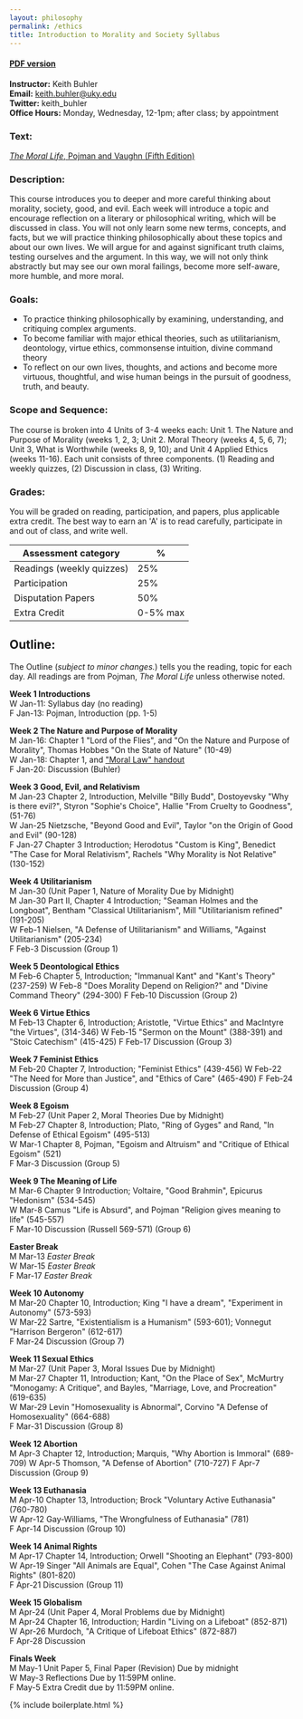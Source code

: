 ```yaml
---
layout: philosophy
permalink: /ethics
title: Introduction to Morality and Society Syllabus
---
```


#### [PDF version](/syllabi/syllabus-ethics-2017.pdf)    
 
**Instructor:** Keith Buhler   
**Email:** keith.buhler@uky.edu     
**Twitter:** keith_buhler   
**Office Hours:** Monday, Wednesday, 12-1pm; after class; by appointment  

### Text: 
[*The Moral Life*, Pojman and Vaughn (Fifth Edition)](http://amzn.to/2iFegft)

### Description:
This course introduces you to deeper and more careful thinking about morality, society, good, and evil. Each week will introduce a topic and encourage reflection on a literary or philosophical writing, which will be discussed in class. You will not only learn some new terms, concepts, and facts, but we will practice thinking philosophically about these topics and about our own lives. We will argue for and against significant truth claims, testing ourselves and the argument. In this way, we will not only think abstractly but may see our own moral failings, become more self-aware, more humble, and more moral.


### Goals:

* To practice thinking philosophically by examining, understanding, and critiquing complex arguments.
* To become familiar with major ethical theories, such as utilitarianism, deontology, virtue ethics, commonsense intuition, divine command theory
* To reflect on our own lives, thoughts, and actions and become more virtuous, thoughtful, and wise human beings in the pursuit of goodness, truth, and beauty.

### Scope and Sequence:
The course is broken into 4 Units of 3-4 weeks each: Unit 1. The Nature and Purpose of Morality (weeks 1, 2, 3; Unit 2. Moral Theory (weeks 4, 5, 6, 7); Unit 3, What is Worthwhile (weeks 8, 9, 10); and Unit 4 Applied Ethics (weeks 11-16).  Each unit consists of three components. (1) Reading and weekly quizzes, (2) Discussion in class, (3) Writing.  

### Grades:
You will be graded on reading, participation, and papers, plus applicable extra credit. The best way to earn an 'A' is to read carefully, participate in and out of class, and write well.  


|  Assessment category                  |  %          |
| --------------------------------------|-------------|
| Readings (weekly quizzes)             | 25%         |  
| Participation                         | 25%         |
| Disputation Papers                    | 50%         |
| Extra Credit                          | 0-5% max    |


## Outline:

The Outline (*subject to minor changes.*) tells you the reading, topic for each day. All readings are from Pojman, *The Moral Life* unless otherwise noted. 


**Week 1 Introductions**  
W       Jan-11:  Syllabus day (no reading)    
F       Jan-13:  Pojman, Introduction (pp. 1-5)  

**Week 2 The Nature and Purpose of Morality**   
M       Jan-16:  Chapter 1 "Lord of the Flies", and "On the Nature and Purpose of Morality", Thomas Hobbes "On the State of Nature" (10-49)  
W       Jan-18:  Chapter 1, and ["Moral Law" handout](https://docs.google.com/document/d/1YpvuIGx7Ld2vUYDpchOERIQbXL8PUZha_WixeD7vCHo/edit?usp=sharing)  
F       Jan-20:  Discussion  (Buhler) 

**Week 3 Good, Evil, and Relativism**   
M       Jan-23   Chapter 2, Introduction, Melville "Billy Budd", Dostoyevsky "Why is there evil?", Styron "Sophie's Choice", Hallie "From Cruelty to Goodness", (51-76)  
W       Jan-25   Nietzsche, "Beyond Good and Evil", Taylor "on the Origin of Good and Evil" (90-128)  
F       Jan-27   Chapter 3 Introduction; Herodotus "Custom is King", Benedict "The Case for Moral Relativism", Rachels "Why Morality is Not Relative" (130-152) 

**Week 4 Utilitarianism**  
M       Jan-30  (Unit Paper 1, Nature of Morality Due by Midnight)   
M       Jan-30  Part II, Chapter 4 Introduction; "Seaman Holmes and the Longboat", Bentham "Classical Utilitarianism", Mill "Utilitarianism refined" (191-205)   
W       Feb-1   Nielsen, "A Defense of Utilitarianism" and Williams, "Against Utilitarianism" (205-234)  
F       Feb-3  Discussion  (Group 1)

**Week 5 Deontological Ethics**  
M       Feb-6  Chapter 5, Introduction; "Immanual Kant" and "Kant's Theory" (237-259)
W       Feb-8  "Does Morality Depend on Religion?" and "Divine Command Theory" (294-300)
F       Feb-10  Discussion (Group 2)  

**Week 6 Virtue Ethics**  
M       Feb-13  Chapter 6, Introduction; Aristotle, "Virtue Ethics" and MacIntyre "the Virtues", (314-346)
W       Feb-15  "Sermon on the Mount" (388-391) and "Stoic Catechism" (415-425)
F       Feb-17  Discussion (Group 3)  

**Week 7 Feminist Ethics**    
M       Feb-20  Chapter 7, Introduction; "Feminist Ethics" (439-456)
W       Feb-22  "The Need for More than Justice", and "Ethics of Care" (465-490)
F       Feb-24  Discussion (Group 4) 


**Week 8 Egoism**   
M       Feb-27  (Unit Paper 2, Moral Theories Due by Midnight)  
M       Feb-27  Chapter 8, Introduction; Plato, "Ring of Gyges" and Rand, "In Defense of Ethical Egoism" (495-513)    
W       Mar-1  Chapter 8, Pojman, "Egoism and Altruism" and "Critique of Ethical Egoism" (521)  
F       Mar-3  Discussion (Group 5) 

**Week 9 The Meaning of Life**   
M       Mar-6  Chapter 9 Introduction; Voltaire, "Good Brahmin", Epicurus "Hedonism" (534-545)  
W       Mar-8  Camus "Life is Absurd", and Pojman "Religion gives meaning to life" (545-557)  
F       Mar-10  Discussion (Russell 569-571) (Group 6)     

**Easter Break**   
M     Mar-13 *Easter Break*  
W     Mar-15 *Easter Break*  
F     Mar-17 *Easter Break*  

**Week 10 Autonomy**  
M       Mar-20  Chapter 10, Introduction; King "I have a dream", "Experiment in Autonomy" (573-593)  
W       Mar-22  Sartre, "Existentialism is a Humanism" (593-601); Vonnegut "Harrison Bergeron" (612-617)  
F       Mar-24   Discussion (Group 7) 

 
**Week 11 Sexual Ethics**     
M       Mar-27  (Unit Paper 3, Moral Issues Due by Midnight)   
M       Mar-27  Chapter 11, Introduction; Kant, "On the Place of Sex", McMurtry "Monogamy: A Critique", and Bayles, "Marriage, Love, and Procreation" (619-635)   
W       Mar-29  Levin "Homosexuality is Abnormal", Corvino "A Defense of Homosexuality" (664-688)  
F       Mar-31  Discussion (Group 8)  

**Week 12  Abortion**  
M       Apr-3  Chapter 12, Introduction; Marquis, "Why Abortion is Immoral" (689-709)
W       Apr-5  Thomson, "A Defense of Abortion" (710-727)
F     Apr-7 Discussion (Group 9)

**Week 13 Euthanasia**   
M       Apr-10 Chapter 13, Introduction; Brock "Voluntary Active Euthanasia" (760-780)  
W       Apr-12 Gay-Williams, "The Wrongfulness of Euthanasia" (781)  
F       Apr-14   Discussion (Group 10)

**Week 14 Animal Rights**   
M       Apr-17  Chapter 14, Introduction; Orwell "Shooting an Elephant" (793-800)     
W       Apr-19 Singer "All Animals are Equal", Cohen "The Case Against Animal Rights" (801-820)     
F       Apr-21   Discussion (Group 11)   


**Week 15 Globalism**   
M     Apr-24 (Unit Paper 4, Moral Problems due by Midnight)  
M     Apr-24 Chapter 16, Introduction; Hardin "Living on a Lifeboat" (852-871)  
W     Apr-26 Murdoch, "A Critique of Lifeboat Ethics" (872-887)   
F     Apr-28 Discussion  

**Finals Week**  
M       May-1  Unit Paper 5, Final Paper (Revision) Due by midnight  
W       May-3  Reflections Due  by 11:59PM online.    
F       May-5  Extra Credit due by 11:59PM online.    


{% include boilerplate.html %}